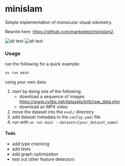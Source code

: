# minislam

Simple implementation of monocular visual odometry.

Rewrite here: https://github.com/markoelez/minislam2.

![alt text](https://github.com/markoelez/minislam/blob/master/img/example.png?raw=true)
![alt text](https://github.com/markoelez/minislam/blob/master/img/example_two.png?raw=true)


### Usage

run the following for a quick example:
```sh
uv run main
```

using your own data:
1. start by doing one of the following:
    - download a sequence of images: https://www.cvlibs.net/datasets/kitti/raw_data.php
    - download an MP4 video
2. move the dataset into the `eval/` directory
3. add dataset metadata to the `config.yaml` file
4. run with `uv run main --dataset=[your_dataset_name]`


#### Todo
- add type checking
- add tests
- add graph optimization
- test out other feature detectors
